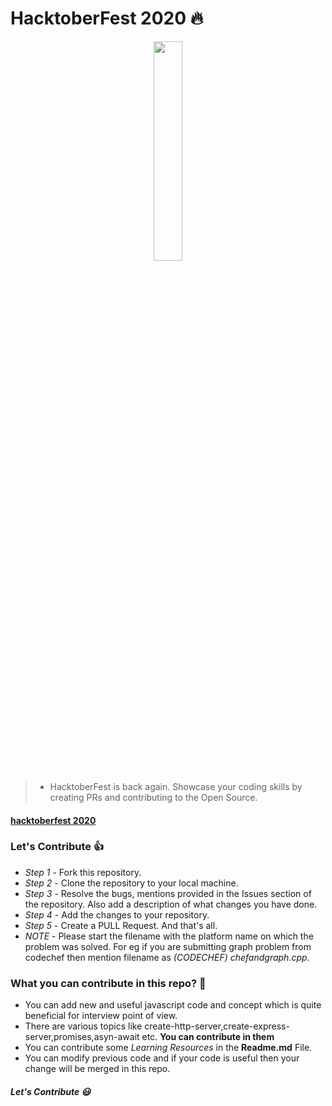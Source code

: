 # HacktoberFest 2020 :fire:

<p align="center">
    <a href="https://hacktoberfest.digitalocean.com/">
        <img src="https://raw.githubusercontent.com/vinitshahdeo/Water-Monitoring-System/master/assets/Logo.svg" width="30%">
    </a>
</p>


>- HacktoberFest is back again. Showcase your coding skills by creating PRs and contributing to the Open Source.

#### [hacktoberfest 2020](https://hacktoberfest.digitalocean.com/)


### Let's Contribute :+1:
- *Step 1* - Fork this repository.
- *Step 2* - Clone the repository to your local machine.
- *Step 3* - Resolve the bugs, mentions provided in the Issues section of the repository. Also add a description of what changes you have done.
- *Step 4* - Add the changes to your repository.
- *Step 5* - Create a PULL Request. And that's all.
- *NOTE* - Please start the filename with the platform name on which the problem was solved. For eg if you are submitting graph problem from codechef then mention filename as *(CODECHEF) chefandgraph.cpp*.

### What you can contribute in this repo? :punch:
- You can add new and useful javascript code and concept which is quite beneficial for interview point of view. 
- There are various topics like create-http-server,create-express-server,promises,asyn-await etc. **You can contribute in them**
- You can contribute some *Learning Resources* in the **Readme.md** File.
- You can modify previous code and if your code is useful then your change will be merged in this repo.


##### Let's Contribute :smiley:
